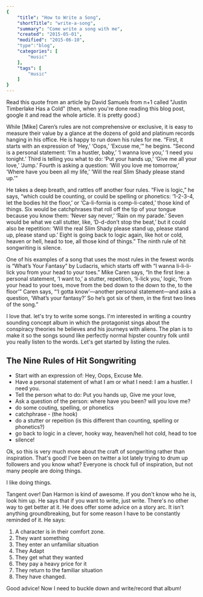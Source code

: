 ```yaml
---
{
    "title": "How to Write a Song",
    "shortTitle": "write-a-song",
    "summary": "Come write a song with me",
    "created": "2015-05-01",
    "modified": "2015-06-10",
    "type":"blog",
    "categories": [
        "music"
    ],
    "tags": [
        "music"
    ]
}
---
```


Read this quote from an article by David Samuels from n+1 called "Justin Timberlake Has a Cold" (then, when you're done reading this blog post, google it and read the whole article. It is pretty good.)

<quote>
While [Mike] Caren’s rules are not comprehensive or exclusive, it is easy to measure their value by a glance at the dozens of gold and platinum records hanging in his office. He is happy to run down his rules for me.
“First, it starts with an expression of ‘Hey,’ ‘Oops,’ ‘Excuse me,’” he begins. “Second is a personal statement: ‘I’m a hustler, baby,’ ‘I wanna love you,’ ‘I need you tonight.’ Third is telling you what to do: ‘Put your hands up,’ ‘Give me all your love,’ ‘Jump.’ Fourth is asking a question: ‘Will you love me tomorrow,’ ‘Where have you been all my life,’ ‘Will the real Slim Shady please stand up.’”

He takes a deep breath, and rattles off another four rules. “Five is logic,” he says, “which could be counting, or could be spelling or phonetics: ‘1-2-3-4, let the bodies hit the floor,’ or ‘Ca-li-fornia is comp-li-cated,’ those kind of things. Six would be catchphrases that roll off the tip of your tongue because you know them: ‘Never say never,’ ‘Rain on my parade.’ Seven would be what we call stutter, like, ‘D-d-don’t stop the beat,’ but it could also be repetition: ‘Will the real Slim Shady please stand up, please stand up, please stand up.’ Eight is going back to logic again, like hot or cold, heaven or hell, head to toe, all those kind of things.” The ninth rule of hit songwriting is silence.
</quote>

One of his examples of a song that uses the most rules in the fewest words is “What’s Your Fantasy” by Ludacris,  which starts off with “I wanna li-li-li-lick you from your head to your toes.” Mike Caren says, “In the first line: a personal statement, ‘I want to,’ a stutter, repetition, ‘li-lick you,’ logic, ‘from your head to your toes, move from the bed down to the down to the, to the floor’” Caren says, “‘I gotta know’—another personal statement—and asks a question, ‘What’s your fantasy?’ So he’s got six of them, in the first two lines of the song.”

I love that. let's try to write some songs. I'm interested in writing a country sounding concept album in which the protagonist sings about the conspiracy theories he believes and his journeys with aliens. The plan is to make it so the songs sound like perfectly normal hipster country folk until you really listen to the words. Let's get started by listing the rules.

## The Nine Rules of Hit Songwriting

* Start with an expression of: Hey, Oops, Excuse Me.
* Have a personal statement of what I am or what I need: I am a hustler. I need you.
* Tell the person what to do: Put you hands up, Give me your love, 
* Ask a question of the person: where have you been? will you love me?
* do some couting, spelling, or phonetics
* catchphrase - (the hook)
* do a stutter or repeition (is this different than counting, spelling or phonetics?)
* go back to logic in a clever, hooky way, heaven/hell hot cold, head to toe
* silence!

Ok, so this is very much more about the craft of songwriting rather than inspiration. That's good! I've been on twitter a lot lately trying to drum up followers and you know what? Everyone is chock full of inspiration, but not many people are doing things.

I like doing things.

Tangent over! Dan Harmon is kind of awesome. If you don't know who he is, look him up. He says that if you want to write, just write. There's no other way to get better at it. He does offer some advice on a story arc. It isn't anything groundbreaking, but for some reason I have to be constantly reminded of it. He says:

1. A character is in their comfort zone.
2. They want something
3. They enter an unfamiliar situation
4. They Adapt
5. They get what they wanted
6. They pay a heavy price for it
7. They return to the familiar situation
8. They have changed.

Good advice! Now I need to buckle down and write/record that album!
